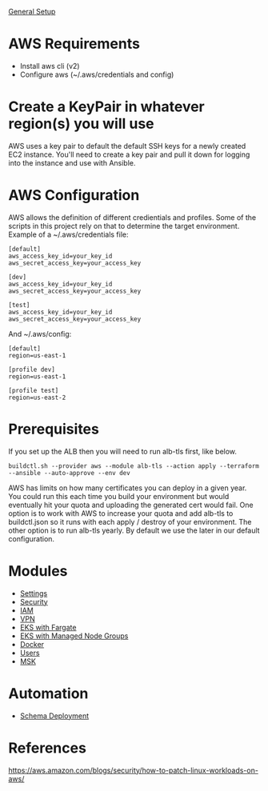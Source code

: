 [General Setup](../README.md)

# AWS Requirements

* Install aws cli (v2)
* Configure aws (~/.aws/credentials and config)

# Create a KeyPair in whatever region(s) you will use

AWS uses a key pair to default the default SSH keys for a newly created EC2 instance.  You'll need to 
create a key pair and pull it down for logging into the instance and use with Ansible.

# AWS Configuration

AWS allows the definition of different credientials and profiles.  Some of the scripts in this project 
rely on that to determine the target environment.  Example of a ~/.aws/credentials file:

```
[default]
aws_access_key_id=your_key_id
aws_secret_access_key=your_access_key

[dev]
aws_access_key_id=your_key_id
aws_secret_access_key=your_access_key

[test]
aws_access_key_id=your_key_id
aws_secret_access_key=your_access_key
```

And ~/.aws/config:

```
[default]
region=us-east-1

[profile dev]
region=us-east-1

[profile test]
region=us-east-2
```

# Prerequisites

If you set up the ALB then you will need to run alb-tls first, like below.

```
buildctl.sh --provider aws --module alb-tls --action apply --terraform --ansible --auto-approve --env dev
```

AWS has limits on how many certificates you can deploy in a given year.  You could run this each time you build your environment but would eventually hit your quota and uploading the generated cert would fail.  One option is to work with AWS to increase your quota and add alb-tls to buildctl.json so it runs with each apply / destroy of your environment.  The other option is to run alb-tls yearly.  By default we use the later in our default configuration.

# Modules

* [Settings](settings/README.md)
* [Security](security/README.md)
* [IAM](iam/README.md)
* [VPN](client-vpn/README.md)
* [EKS with Fargate](eks-fargate/README.md)
* [EKS with Managed Node Groups](eks-node-groups/README.md)
* [Docker](../ansible/docker/README.md)
* [Users](../ansible/users/README.md)
* [MSK](msk/README.md)

# Automation

* [Schema Deployment](../ansible/schemas/README.md)

# References 

https://aws.amazon.com/blogs/security/how-to-patch-linux-workloads-on-aws/
